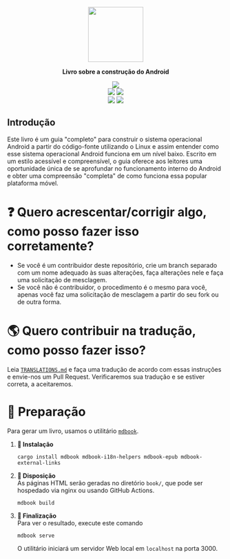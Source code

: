 <p align="center">
  <img src="src/images/icon.png" width="128"/>
  <p align="center"><b>Livro sobre a construção do Android</b></p>
</p>

<p align="center">
<img src="https://img.shields.io/badge/Android-3DDC84?style=for-the-badge&logo=android&logoColor=white"/><br>
<img src="https://img.shields.io/badge/lineageos-167C80?style=for-the-badge&logo=lineageos&logoColor=white"/>
<img src="https://img.shields.io/badge/Linux-FCC624?style=for-the-badge&logo=linux&logoColor=black"/><br>
<img src="https://img.shields.io/badge/Arch%20Linux-1793D1?logo=arch-linux&logoColor=fff&style=for-the-badge"/>
<img src="https://img.shields.io/badge/Debian-D70A53?style=for-the-badge&logo=debian&logoColor=white"/>
</p>

## Introdução

Este livro é um guia "completo" para construir o sistema operacional Android a partir do código-fonte utilizando o Linux e assim entender como esse sistema operacional Android funciona em um nível baixo. Escrito em um estilo acessível e compreensível, o guia oferece aos leitores uma oportunidade única de se aprofundar no funcionamento interno do Android e obter uma compreensão "completa" de como funciona essa popular plataforma móvel.

# ❓ Quero acrescentar/corrigir algo, como posso fazer isso corretamente?

* Se você é um contribuidor deste repositório, crie um branch separado com um nome adequado às suas alterações, faça alterações nele e faça uma solicitação de mesclagem. 
* Se você não é contribuidor, o procedimento é o mesmo para você, apenas você faz uma solicitação de mesclagem a partir do seu fork ou de outra forma.

# 🌎 Quero contribuir na tradução, como posso fazer isso?
Leia [`TRANSLATIONS.md`](TRANSLATIONS.md) e faça uma tradução de acordo com essas instruções e envie-nos um Pull Request. Verificaremos sua tradução e se estiver correta, a aceitaremos.

# 🔨 Preparação
Para gerar um livro, usamos o utilitário [`mdbook`](https://github.com/rust-lang/mdBook).
1. <b>🦀 Instalação</b>

	```
	cargo install mdbook mdbook-i18n-helpers mdbook-epub mdbook-external-links
	```
2. <b>🔨 Disposição</b><br>
As páginas HTML serão geradas no diretório `book/`, que pode ser hospedado via nginx ou usando GitHub Actions.
	```
	mdbook build
	```
3. <b>🚀 Finalização</b><br>
Para ver o resultado, execute este comando
	```
	mdbook serve
	```
   O utilitário iniciará um servidor Web local em `localhost` na porta 3000.
